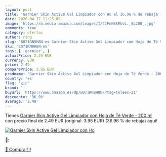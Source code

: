 ```yaml
---
layout: post
title: 'Garnier Skin Active Gel Limpiador con Ho al 36.96 % de rebaja'
date: 2020-04-17 11:25:05
image: 'https://m.media-amazon.com/images/I/41FmN5kMUvL._SL200_.jpg'
comments: true
category: ofertas
author: ring
slug: 'B071RN9HBN-es Garnier Skin Active Gel Limpiador con Hoja de Té Verde -...'
sku: 'B071RN9HBN-es'
tags: [ 'garnier', ]
actualPrice: 2.49 EUR
currency: EUR
price: 2.49
comparePrice: 3.95 EUR
prodname: 'Garnier Skin Active Gel Limpiador con Hoja de Té Verde - 200 ml'
country: 'es'
flag: '🇪🇸'
brand: ''
buyurl: 'https://www.amazon.es/dp/B071RN9HBN/?tag=tolees-21'
descuento: '36.96'
average: '2.49'
---
```


Tienes [Garnier Skin Active Gel Limpiador con Hoja de Té Verde - 200 ml](https://www.amazon.es/dp/B071RN9HBN/?tag=tolees-21) con precio final de  2.49 EUR (original: 3.95 EUR) (36.96 %  de rebaja) aqui!

[![Garnier Skin Active Gel Limpiador con Ho](https://m.media-amazon.com/images/I/41FmN5kMUvL._SL200_.jpg)](https://www.amazon.es/dp/B071RN9HBN/?tag=tolees-21)

🔎:


[🛒 Comprar!!!](https://www.amazon.es/dp/B071RN9HBN/?tag=tolees-21)
